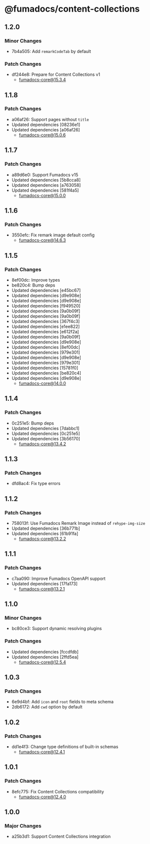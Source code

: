 # @fumadocs/content-collections

## 1.2.0

### Minor Changes

- 7b4a505: Add `remarkCodeTab` by default

### Patch Changes

- df244e8: Prepare for Content Collections v1
  - fumadocs-core@15.3.4

## 1.1.8

### Patch Changes

- a06af26: Support pages without `title`
- Updated dependencies [08236e1]
- Updated dependencies [a06af26]
  - fumadocs-core@15.0.6

## 1.1.7

### Patch Changes

- a89d6e0: Support Fumadocs v15
- Updated dependencies [5b8cca8]
- Updated dependencies [a763058]
- Updated dependencies [581f4a5]
  - fumadocs-core@15.0.0

## 1.1.6

### Patch Changes

- 3550efc: Fix remark image default config
  - fumadocs-core@14.6.3

## 1.1.5

### Patch Changes

- 8ef00dc: Improve types
- be820c4: Bump deps
- Updated dependencies [e45bc67]
- Updated dependencies [d9e908e]
- Updated dependencies [d9e908e]
- Updated dependencies [f949520]
- Updated dependencies [9a0b09f]
- Updated dependencies [9a0b09f]
- Updated dependencies [367f4c3]
- Updated dependencies [e1ee822]
- Updated dependencies [e612f2a]
- Updated dependencies [9a0b09f]
- Updated dependencies [d9e908e]
- Updated dependencies [8ef00dc]
- Updated dependencies [979e301]
- Updated dependencies [d9e908e]
- Updated dependencies [979e301]
- Updated dependencies [15781f0]
- Updated dependencies [be820c4]
- Updated dependencies [d9e908e]
  - fumadocs-core@14.0.0

## 1.1.4

### Patch Changes

- 0c251e5: Bump deps
- Updated dependencies [7dabbc1]
- Updated dependencies [0c251e5]
- Updated dependencies [3b56170]
  - fumadocs-core@13.4.2

## 1.1.3

### Patch Changes

- dfd8ac4: Fix type errors

## 1.1.2

### Patch Changes

- 758013f: Use Fumadocs Remark Image instead of `rehype-img-size`
- Updated dependencies [36b771b]
- Updated dependencies [61b91fa]
  - fumadocs-core@13.2.2

## 1.1.1

### Patch Changes

- c7aa090: Improve Fumadocs OpenAPI support
- Updated dependencies [17fa173]
  - fumadocs-core@13.2.1

## 1.1.0

### Minor Changes

- bc80ce3: Support dynamic resolving plugins

### Patch Changes

- Updated dependencies [fccdfdb]
- Updated dependencies [2ffd5ea]
  - fumadocs-core@12.5.4

## 1.0.3

### Patch Changes

- 6e9d4bf: Add `icon` and `root` fields to meta schema
- 2db6172: Add `cwd` option by default

## 1.0.2

### Patch Changes

- dd1e4f3: Change type definitions of built-in schemas
  - fumadocs-core@12.4.1

## 1.0.1

### Patch Changes

- 8efc775: Fix Content Collections compatibility
  - fumadocs-core@12.4.0

## 1.0.0

### Major Changes

- a25b3d1: Support Content Collections integration
